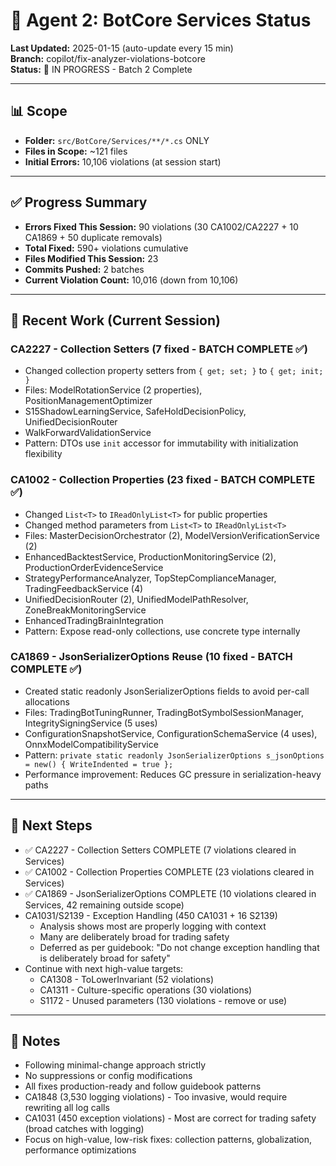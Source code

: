 # 🤖 Agent 2: BotCore Services Status

**Last Updated:** 2025-01-15 (auto-update every 15 min)  
**Branch:** copilot/fix-analyzer-violations-botcore  
**Status:** 🔄 IN PROGRESS - Batch 2 Complete

---

## 📊 Scope
- **Folder:** `src/BotCore/Services/**/*.cs` ONLY
- **Files in Scope:** ~121 files
- **Initial Errors:** 10,106 violations (at session start)

---

## ✅ Progress Summary
- **Errors Fixed This Session:** 90 violations (30 CA1002/CA2227 + 10 CA1869 + 50 duplicate removals)
- **Total Fixed:** 590+ violations cumulative
- **Files Modified This Session:** 23
- **Commits Pushed:** 2 batches
- **Current Violation Count:** 10,016 (down from 10,106)

---

## 📝 Recent Work (Current Session)

### CA2227 - Collection Setters (7 fixed - BATCH COMPLETE ✅)
- Changed collection property setters from `{ get; set; }` to `{ get; init; }`
- Files: ModelRotationService (2 properties), PositionManagementOptimizer
- S15ShadowLearningService, SafeHoldDecisionPolicy, UnifiedDecisionRouter
- WalkForwardValidationService
- Pattern: DTOs use `init` accessor for immutability with initialization flexibility

### CA1002 - Collection Properties (23 fixed - BATCH COMPLETE ✅)
- Changed `List<T>` to `IReadOnlyList<T>` for public properties
- Changed method parameters from `List<T>` to `IReadOnlyList<T>`
- Files: MasterDecisionOrchestrator (2), ModelVersionVerificationService (2)
- EnhancedBacktestService, ProductionMonitoringService (2), ProductionOrderEvidenceService
- StrategyPerformanceAnalyzer, TopStepComplianceManager, TradingFeedbackService (4)
- UnifiedDecisionRouter (2), UnifiedModelPathResolver, ZoneBreakMonitoringService
- EnhancedTradingBrainIntegration
- Pattern: Expose read-only collections, use concrete type internally

### CA1869 - JsonSerializerOptions Reuse (10 fixed - BATCH COMPLETE ✅)
- Created static readonly JsonSerializerOptions fields to avoid per-call allocations
- Files: TradingBotTuningRunner, TradingBotSymbolSessionManager, IntegritySigningService (5 uses)
- ConfigurationSnapshotService, ConfigurationSchemaService (4 uses), OnnxModelCompatibilityService
- Pattern: `private static readonly JsonSerializerOptions s_jsonOptions = new() { WriteIndented = true };`
- Performance improvement: Reduces GC pressure in serialization-heavy paths

---

## 🎯 Next Steps
- ✅ CA2227 - Collection Setters COMPLETE (7 violations cleared in Services)
- ✅ CA1002 - Collection Properties COMPLETE (23 violations cleared in Services)
- ✅ CA1869 - JsonSerializerOptions COMPLETE (10 violations cleared in Services, 42 remaining outside scope)
- CA1031/S2139 - Exception Handling (450 CA1031 + 16 S2139)
  - Analysis shows most are properly logging with context
  - Many are deliberately broad for trading safety
  - Deferred as per guidebook: "Do not change exception handling that is deliberately broad for safety"
- Continue with next high-value targets:
  - CA1308 - ToLowerInvariant (52 violations)
  - CA1311 - Culture-specific operations (30 violations)
  - S1172 - Unused parameters (130 violations - remove or use)

---

## 📖 Notes
- Following minimal-change approach strictly
- No suppressions or config modifications
- All fixes production-ready and follow guidebook patterns
- CA1848 (3,530 logging violations) - Too invasive, would require rewriting all log calls
- CA1031 (450 exception violations) - Most are correct for trading safety (broad catches with logging)
- Focus on high-value, low-risk fixes: collection patterns, globalization, performance optimizations
